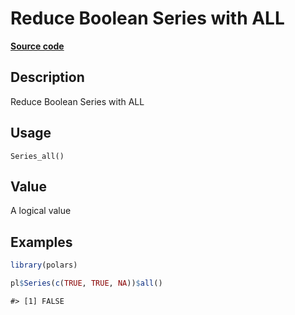 

# Reduce Boolean Series with ALL

[**Source code**](https://github.com/pola-rs/r-polars/tree/main/R/series__series.R#L657)

## Description

Reduce Boolean Series with ALL

## Usage

<pre><code class='language-R'>Series_all()
</code></pre>

## Value

A logical value

## Examples

``` r
library(polars)

pl$Series(c(TRUE, TRUE, NA))$all()
```

    #> [1] FALSE
